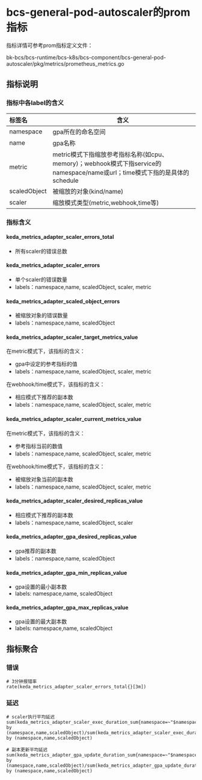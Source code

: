 # bcs-general-pod-autoscaler的prom指标

指标详情可参考prom指标定义文件：

bk-bcs/bcs-runtime/bcs-k8s/bcs-component/bcs-general-pod-autoscaler/pkg/metrics/prometheus_metrics.go

## 指标说明

### 指标中各label的含义

| 标签名       | 含义                                                         |
| :----------- | ------------------------------------------------------------ |
| namespace    | gpa所在的命名空间                                            |
| name         | gpa名称                                                      |
| metric       | metric模式下指缩放参考指标名称(如cpu、memory)；webhook模式下指service的namespace/name或url；time模式下指的是具体的schedule |
| scaledObject | 被缩放的对象(kind/name)                                      |
| scaler       | 缩放模式类型(metric,webhook,time等)                          |

### 指标含义

#### keda_metrics_adapter_scaler_errors_total

- 所有scaler的错误总数

#### keda_metrics_adapter_scaler_errors

- 单个scaler的错误数量
- labels：namespace,name, scaledObject, scaler, metric

#### keda_metrics_adapter_scaled_object_errors

- 被缩放对象的错误数量
- labels：namespace,name, scaledObject

#### keda_metrics_adapter_scaler_target_metrics_value

在metric模式下，该指标的含义：

- gpa中设定的参考指标的值
- labels：namespace,name, scaledObject, scaler, metric

在webhook/time模式下，该指标的含义：

- 相应模式下推荐的副本数
- labels：namespace,name, scaledObject, scaler, metric

#### keda_metrics_adapter_scaler_current_metrics_value

在metric模式下，该指标的含义：

- 参考指标当前的数值
- labels：namespace,name, scaledObject, scaler, metric

在webhook/time模式下，该指标的含义：

- 被缩放对象当前的副本数
- labels：namespace,name, scaledObject, scaler, metric

#### keda_metrics_adapter_scaler_desired_replicas_value

- 相应模式下推荐的副本数
- labels：namespace,name, scaledObject, scaler

#### keda_metrics_adapter_gpa_desired_replicas_value

- gpa推荐的副本数
- labels：namespace,name, scaledObject

#### keda_metrics_adapter_gpa_min_replicas_value

- gpa设置的最小副本数
- labels: namespace,name, scaledObject

#### keda_metrics_adapter_gpa_max_replicas_value

- gpa设置的最大副本数
- labels: namespace,name, scaledObject

## 指标聚合

### 错误

```
# 3分钟报错率
rate(keda_metrics_adapter_scaler_errors_total{}[3m]) 
```

### 延迟

```
# scaler执行平均延迟
sum(keda_metrics_adapter_scaler_exec_duration_sum{namespace=~"$namespace",name=~"$name",scaledObject=~"$scaledObject"}) by (namespace,name,scaledObject)/sum(keda_metrics_adapter_scaler_exec_duration_count{namespace=~"$namespace",name=~"$name",scaledObject=~"$scaledObject"}) by (namespace,name,scaledObject)

# 副本更新平均延迟
sum(keda_metrics_adapter_gpa_update_duration_sum{namespace=~"$namespace",name=~"$name",scaledObject=~"$scaledObject",status="success"}) by (namespace,name,scaledObject)/sum(keda_metrics_adapter_gpa_update_duration_count{namespace=~"$namespace",name=~"$name",scaledObject=~"$scaledObject",status="success"}) by (namespace,name,scaledObject)
```

